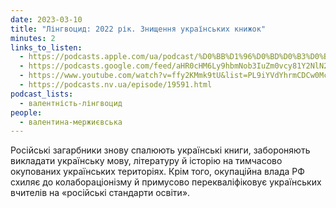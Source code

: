 ```yaml
---
date: 2023-03-10
title: "Лінгвоцид: 2022 рік. Знищення українських книжок"
minutes: 2
links_to_listen:
  - https://podcasts.apple.com/ua/podcast/%D0%BB%D1%96%D0%BD%D0%B3%D0%B2%D0%BE%D1%86%D0%B8%D0%B4-2022-%D1%80%D1%96%D0%BA-%D0%B7%D0%BD%D0%B8%D1%89%D0%B5%D0%BD%D0%BD%D1%8F-%D1%83%D0%BA%D1%80%D0%B0%D1%97%D0%BD%D1%81%D1%8C%D0%BA%D0%B8%D1%85-%D0%BA%D0%BD%D0%B8%D0%B6%D0%BE%D0%BA/id1581632743?i=1000603575406
  - https://podcasts.google.com/feed/aHR0cHM6Ly9hbmNob3IuZm0vcy81Y2NlN2UzOC9wb2RjYXN0L3Jzcw/episode/NTMxYzE5OTYtZThlNy00YzhhLWIyMTUtODBmNjQyYjY1NGMw?sa=X&ved=0CAUQkfYCahcKEwj4wafu7JD-AhUAAAAAHQAAAAAQAQ
  - https://www.youtube.com/watch?v=ffy2KMmk9tU&list=PL9iYVdYhrmCDCw0McsTih8NNb-pgF3FFY&index=38
  - https://podcasts.nv.ua/episode/19591.html
podcast_lists:
  - валентність-лінгвоцид
people:
  - валентина-мержиєвська
---
```


Російські загарбники знову спалюють українські книги, забороняють викладати
українську мову, літературу й історію на тимчасово окупованих українських
територіях. Крім того, окупаційна влада РФ схиляє до колабораціонізму й
примусово перекваліфіковує українських вчителів на «російські стандарти
освіти».
